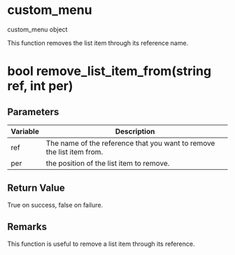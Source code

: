# custom_menu

custom_menu object

  


This function removes the list item through its reference name.

# bool remove_list_item_from(string ref, int per)

## Parameters

Variable| Description  
---|---  
ref | The name of the reference that you want to remove the list item from.  
per | the position of the list item to remove.  
  
## Return Value

True on success, false on failure.

## Remarks

This function is useful to remove a list item through its reference.
